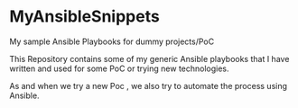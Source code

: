 # MyAnsibleSnippets
My sample Ansible Playbooks for dummy projects/PoC

This Repository contains some of my generic Ansible playbooks that I have written and used for some PoC or trying new technologies.

As and when we try a new Poc , we also try to automate the process using Ansible.
